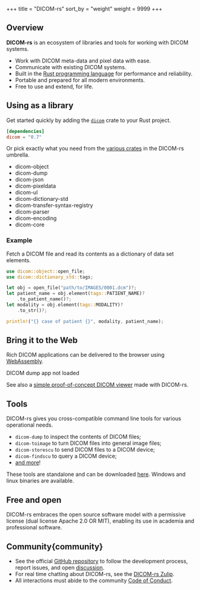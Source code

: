 +++
title = "DICOM-rs"
sort_by = "weight"
weight = 9999
+++

## Overview

**DICOM-rs** is an ecosystem of libraries and tools
for working with DICOM systems.

<div class="keypoints">

- Work with DICOM meta-data and pixel data with ease.
- Communicate with existing DICOM systems.
- Built in the [Rust programming language][rust] for performance and reliability.
- Portable and prepared for all modern environments.
- Free to use and extend, for life.

</div>

[rust]: https://rust-lang.org

## Using as a library

Get started quickly by adding the [`dicom`] crate to your Rust project.

[`dicom`]: https://crates.io/crates/dicom

```toml
[dependencies]
dicom = "0.7"
```

Or pick exactly what you need
from the [various crates] in the DICOM-rs umbrella.

[various crates]: https://github.com/Enet4/dicom-rs#library

<script defer src="js/in-viewport.js"></script>
<div class="crates">

- dicom-object
- dicom-dump
- dicom-json
- dicom-pixeldata
- dicom-ul
- dicom-dictionary-std
- dicom-transfer-syntax-registry
- dicom-parser
- dicom-encoding
- dicom-core

</div>

### Example

Fetch a DICOM file and read its contents as a dictionary of data set elements.

```rust
use dicom::object::open_file;
use dicom::dictionary_std::tags;

let obj = open_file("path/to/IMAGES/0001.dcm")?;
let patient_name = obj.element(tags::PATIENT_NAME)?
    .to_patient_name()?;
let modality = obj.element(tags::MODALITY)?
    .to_str()?;

println!("{} case of patient {}", modality, patient_name);
```

## Bring it to the Web

Rich DICOM applications can be delivered to the browser
using [WebAssembly](https://webassembly.org).

<div id="dicom-dump-container">
    DICOM dump app not loaded
</div>
<script defer type="module" src="./js/dicom-dump-app.js"></script>

See also a [simple proof-of-concept DICOM viewer][viewer]
made with DICOM-rs.

[viewer]: https://enet4.github.io/simple-dicom-viewer/

## Tools

DICOM-rs gives you cross-compatible command line tools
for various operational needs.

- `dicom-dump` to inspect the contents of DICOM files;
- `dicom-toimage` to turn DICOM files into general image files;
- `dicom-storescu` to send DICOM files to a DICOM device;
- `dicom-findscu` to query a DICOM device;
- [and more]!

These tools are standalone and can be downloaded [here][releases].
Windows and linux binaries are available.

[and more]: https://github.com/Enet4/dicom-rs#tools
[releases]: https://github.com/Enet4/dicom-rs/releases

## Free and open

DICOM-rs embraces the open source software model
with a permissive license
(dual license Apache 2.0 OR MIT),
enabling its use in academia and professional software.

## Community{community}

- See the official [GitHub repository]
  to follow the development process,
  report issues,
  and open [discussion].
- For real time chatting about DICOM-rs,
  see the [DICOM-rs Zulip].
- All interactions must abide to the community [Code of Conduct].

[GitHub repository]: https://github.com/Enet4/dicom-rs
[discussion]: https://github.com/Enet4/dicom-rs/discussions
[DICOM-rs Zulip]: https://dicom-rs.zulipchat.com
[Code of Conduct]: https://github.com/Enet4/dicom-rs/blob/master/CODE_OF_CONDUCT.md
